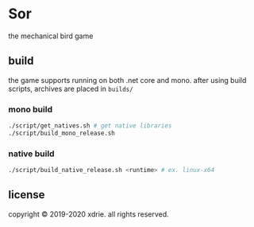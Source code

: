 
# Sor

the mechanical bird game

## build

the game supports running on both .net core and mono. after using build scripts, archives are placed in `builds/`

### mono build
```sh
./script/get_natives.sh # get native libraries
./script/build_mono_release.sh
```

### native build
```sh
./script/build_native_release.sh <runtime> # ex. linux-x64
```

## license

copyright &copy; 2019-2020 xdrie. all rights reserved.
